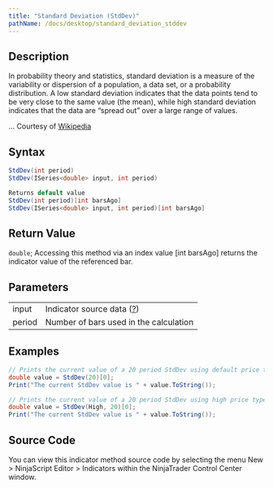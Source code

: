 ```yaml
---
title: "Standard Deviation (StdDev)"
pathName: /docs/desktop/standard_deviation_stddev
---
```


## Description

In probability theory and statistics, standard deviation is a measure of the variability or dispersion of a population, a data set, or a probability distribution. A low standard deviation indicates that the data points tend to be very close to the same value (the mean), while high standard deviation indicates that the data are “spread out” over a large range of values.

... Courtesy of [Wikipedia](http://en.wikipedia.org/wiki/Standard_deviation)

## Syntax

```csharp
StdDev(int period)
StdDev(ISeries<double> input, int period)

Returns default value
StdDev(int period)[int barsAgo]
StdDev(ISeries<double> input, int period)[int barsAgo]
```

## Return Value

`double`; Accessing this method via an index value [int barsAgo] returns the indicator value of the referenced bar.

## Parameters

|  |  |
| --- | --- |
| input | Indicator source data ([?](/docs/desktop/valid_input_data_for_indicator)) |
| period | Number of bars used in the calculation |

## Examples

```csharp
// Prints the current value of a 20 period StdDev using default price type
double value = StdDev(20)[0];
Print("The current StdDev value is " + value.ToString());

// Prints the current value of a 20 period StdDev using high price type
double value = StdDev(High, 20)[0];
Print("The current StdDev value is " + value.ToString());
```

## Source Code

You can view this indicator method source code by selecting the menu New > NinjaScript Editor > Indicators within the NinjaTrader Control Center window.
